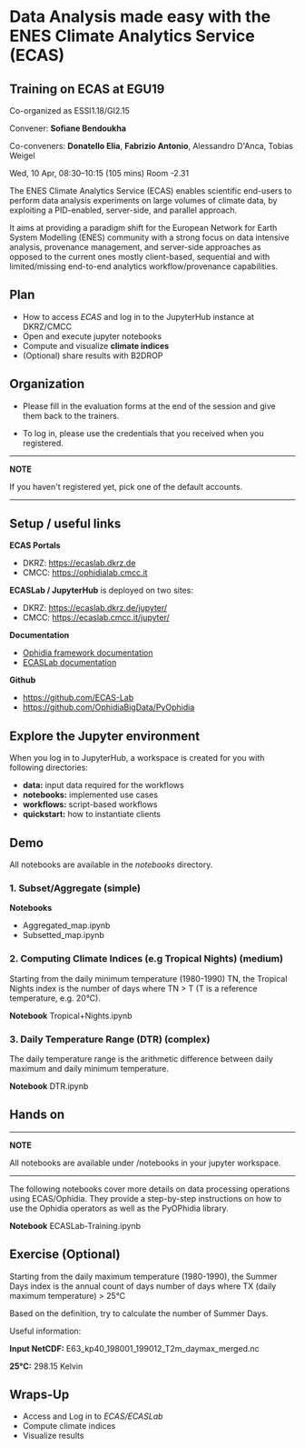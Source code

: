 # Data Analysis made easy with the ENES Climate Analytics Service (ECAS)

## Training on ECAS at EGU19

Co-organized as ESSI1.18/GI2.15

Convener: **Sofiane Bendoukha**

Co-conveners: **Donatello Elia**, **Fabrizio Antonio**, Alessandro D'Anca, Tobias Weigel

Wed, 10 Apr, 08:30–10:15 (105 mins) Room -2.31

The ENES Climate Analytics Service (ECAS) enables scientific end-users to perform data analysis experiments on large volumes of climate data, by exploiting a PID-enabled, server-side, and parallel approach.

It aims at providing a paradigm shift for the European Network for Earth System Modelling (ENES) community with a strong focus on data intensive analysis, provenance management, and server-side approaches as opposed to the current ones mostly client-based, sequential and with limited/missing end-to-end analytics workflow/provenance capabilities.


## Plan
- How to access *ECAS* and log in to the JupyterHub instance at DKRZ/CMCC
- Open and execute jupyter notebooks
- Compute and visualize **climate indices**
- (Optional) share results with B2DROP



## Organization

* Please fill in the evaluation forms at the end of the session and give them back to the trainers.

* To log in, please use the credentials that you received when you registered.

---
**NOTE**

If you haven't registered yet, pick one of the default accounts.

---

## Setup / useful links

**ECAS Portals**

- DKRZ: https://ecaslab.dkrz.de
- CMCC: https://ophidialab.cmcc.it

**ECASLab / JupyterHub** is deployed on two sites:
- DKRZ: https://ecaslab.dkrz.de/jupyter/
- CMCC: https://ecaslab.cmcc.it/jupyter/

**Documentation**

- [Ophidia framework documentation](http://ophidia.cmcc.it/documentation/users/index.html)
- [ECASLab documentation](https://ee-docs.readthedocs.io/en/latest/)

**Github**

- https://github.com/ECAS-Lab
- https://github.com/OphidiaBigData/PyOphidia


## Explore the Jupyter environment

When you log in to JupyterHub, a workspace is created for you with following directories:

- **data:** input data required for the workflows
- **notebooks:** implemented use cases
- **workflows:** script-based workflows
- **quickstart:** how to instantiate clients 



## Demo
All notebooks are available in the *notebooks* directory.

### 1. Subset/Aggregate (simple)

**Notebooks**
* Aggregated_map.ipynb
* Subsetted_map.ipynb

### 2. Computing Climate Indices (e.g Tropical Nights) (medium)

Starting from the daily minimum temperature (1980-1990) TN, the Tropical Nights index is the number of days where TN > T (T is a reference temperature, e.g. 20°C).

**Notebook** Tropical+Nights.ipynb


### 3. Daily Temperature Range (DTR) (complex)

The daily temperature range is the arithmetic difference between daily maximum and daily minimum temperature.

**Notebook** DTR.ipynb

## Hands on

---
**NOTE**

All notebooks are available under /notebooks in your jupyter workspace.

---

The following notebooks cover more details on data processing operations using ECAS/Ophidia.
They provide a step-by-step instructions on how to use the Ophidia operators as well as the PyOPhidia library.

**Notebook** ECASLab-Training.ipynb

## Exercise (Optional)

Starting from the daily maximum temperature (1980-1990), the Summer Days index is the annual count of days number of days where TX (daily maximum temperature) > 25°C

Based on the definition, try to calculate the number of Summer Days.

Useful information:

**Input NetCDF:** E63_kp40_198001_199012_T2m_daymax_merged.nc

**25°C:** 298.15 Kelvin



## Wraps-Up

+ Access and Log in to *ECAS/ECASLab*
+ Compute climate indices
+ Visualize results

